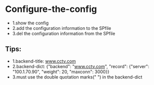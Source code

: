 # Configure-the-config
* 1.show the config
* 2.add the configuration information to the SPfile
* 3.del the configuration information from the SPfile

## Tips:
* 1.backend-title: www.cctv.com
* 2.backend-dict: {"backend": "www.cctv.com", "record": {"server": "100.1.70.90", "weight": 20, "maxconn": 3000}}
* 3.must use the double quotation marks(" ") in the backend-dict 

